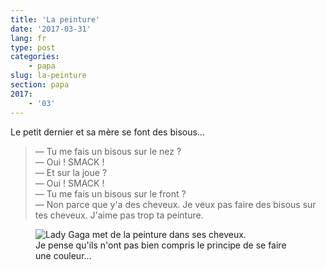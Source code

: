 ```yaml
---
title: 'La peinture'
date: '2017-03-31'
lang: fr
type: post
categories:
    - papa
slug: la-peinture
section: papa
2017:
    - '03'
---
```


Le petit dernier et sa mère se font des bisous…

<!-- more -->

> — Tu me fais un bisous sur le nez ?  
> — Oui ! SMACK !  
> — Et sur la joue ?  
> — Oui ! SMACK !  
> — Tu me fais un bisous sur le front ?  
> — Non parce que y'a des cheveux. Je veux pas faire des bisous sur tes cheveux. J'aime pas trop ta peinture.  

<figure>
  <img src="{{<fileFolder>}}peinture.gif" alt="Lady Gaga met de la peinture dans ses cheveux."/>
  <figcaption>Je pense qu'ils n'ont pas bien compris le principe de se faire une couleur…</figcaption>
</figure>